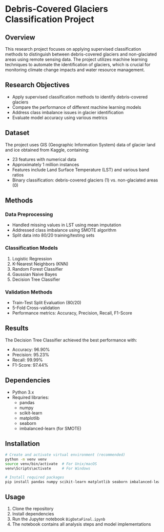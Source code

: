 # Debris-Covered Glaciers Classification Project

## Overview

This research project focuses on applying supervised classification methods to distinguish between debris-covered glaciers and non-glaciated areas using remote sensing data. The project utilizes machine learning techniques to automate the identification of glaciers, which is crucial for monitoring climate change impacts and water resource management.

## Research Objectives

- Apply supervised classification methods to identify debris-covered glaciers
- Compare the performance of different machine learning models
- Address class imbalance issues in glacier identification
- Evaluate model accuracy using various metrics

## Dataset

The project uses GIS (Geographic Information System) data of glacier land and ice obtained from Kaggle, containing:

- 23 features with numerical data
- Approximately 1 million instances
- Features include Land Surface Temperature (LST) and various band ratios
- Binary classification: debris-covered glaciers (1) vs. non-glaciated areas (0)

## Methods

### Data Preprocessing

- Handled missing values in LST using mean imputation
- Addressed class imbalance using SMOTE algorithm
- Split data into 80/20 training/testing sets

### Classification Models

1. Logistic Regression
2. K-Nearest Neighbors (KNN)
3. Random Forest Classifier
4. Gaussian Naive Bayes
5. Decision Tree Classifier

### Validation Methods

- Train-Test Split Evaluation (80/20)
- 5-Fold Cross-validation
- Performance metrics: Accuracy, Precision, Recall, F1-Score

## Results

The Decision Tree Classifier achieved the best performance with:

- Accuracy: 96.90%
- Precision: 95.23%
- Recall: 99.99%
- F1-Score: 97.44%

## Dependencies

- Python 3.x
- Required libraries:
  - pandas
  - numpy
  - scikit-learn
  - matplotlib
  - seaborn
  - imbalanced-learn (for SMOTE)

## Installation

```bash
# Create and activate virtual environment (recommended)
python -m venv venv
source venv/bin/activate  # For Unix/macOS
venv\Scripts\activate     # For Windows

# Install required packages
pip install pandas numpy scikit-learn matplotlib seaborn imbalanced-learn
```

## Usage

1. Clone the repository
2. Install dependencies
3. Run the Jupyter notebook `BigDataFinal.ipynb`
4. The notebook contains all analysis steps and model implementations
